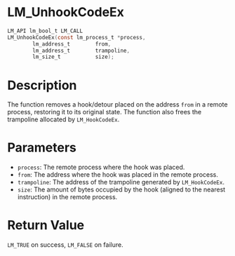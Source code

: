 # LM_UnhookCodeEx

```c
LM_API lm_bool_t LM_CALL
LM_UnhookCodeEx(const lm_process_t *process,
		lm_address_t        from,
		lm_address_t        trampoline,
		lm_size_t           size);
```

# Description
The function removes a hook/detour placed on the address `from` in a remote process, restoring it to its original state.
The function also frees the trampoline allocated by `LM_HookCodeEx`.

# Parameters
 - `process`: The remote process where the hook was placed.
 - `from`: The address where the hook was placed in the remote process.
 - `trampoline`: The address of the trampoline generated by `LM_HookCodeEx`.
 - `size`: The amount of bytes occupied by the hook (aligned to the nearest instruction) in the remote process.

# Return Value
`LM_TRUE` on success, `LM_FALSE` on failure.
